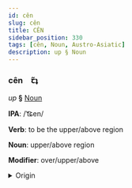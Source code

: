 ```yaml
---
id: cên
slug: cên
title: CÊN
sidebar_position: 330
tags: [cên, Noun, Austro-Asiatic]
description: up § Noun
---
```


### cên&emsp;<span kind="abugida">ꞇ̃ʇ</span>

*up* **§** [Noun](../../tags/Noun)

**IPA**: /ˈt͡ɕen/

**Verb**: to be the upper/above region

**Noun**: upper/above region

**Modifier**: over/upper/above

<details>
    <summary>Origin</summary>
    Vietnamese trên [t͡ɕen˧˧]<br/>
    <em>Austro-Asiatic Language Family</em>
</details>